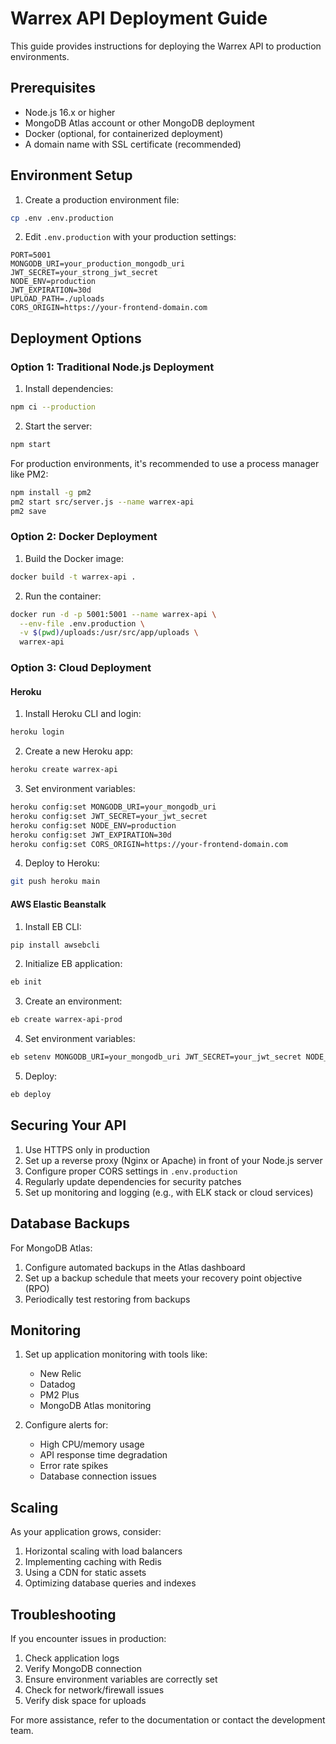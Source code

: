 # Warrex API Deployment Guide

This guide provides instructions for deploying the Warrex API to production environments.

## Prerequisites

- Node.js 16.x or higher
- MongoDB Atlas account or other MongoDB deployment
- Docker (optional, for containerized deployment)
- A domain name with SSL certificate (recommended)

## Environment Setup

1. Create a production environment file:

```bash
cp .env .env.production
```

2. Edit `.env.production` with your production settings:

```
PORT=5001
MONGODB_URI=your_production_mongodb_uri
JWT_SECRET=your_strong_jwt_secret
NODE_ENV=production
JWT_EXPIRATION=30d
UPLOAD_PATH=./uploads
CORS_ORIGIN=https://your-frontend-domain.com
```

## Deployment Options

### Option 1: Traditional Node.js Deployment

1. Install dependencies:

```bash
npm ci --production
```

2. Start the server:

```bash
npm start
```

For production environments, it's recommended to use a process manager like PM2:

```bash
npm install -g pm2
pm2 start src/server.js --name warrex-api
pm2 save
```

### Option 2: Docker Deployment

1. Build the Docker image:

```bash
docker build -t warrex-api .
```

2. Run the container:

```bash
docker run -d -p 5001:5001 --name warrex-api \
  --env-file .env.production \
  -v $(pwd)/uploads:/usr/src/app/uploads \
  warrex-api
```

### Option 3: Cloud Deployment

#### Heroku

1. Install Heroku CLI and login:

```bash
heroku login
```

2. Create a new Heroku app:

```bash
heroku create warrex-api
```

3. Set environment variables:

```bash
heroku config:set MONGODB_URI=your_mongodb_uri
heroku config:set JWT_SECRET=your_jwt_secret
heroku config:set NODE_ENV=production
heroku config:set JWT_EXPIRATION=30d
heroku config:set CORS_ORIGIN=https://your-frontend-domain.com
```

4. Deploy to Heroku:

```bash
git push heroku main
```

#### AWS Elastic Beanstalk

1. Install EB CLI:

```bash
pip install awsebcli
```

2. Initialize EB application:

```bash
eb init
```

3. Create an environment:

```bash
eb create warrex-api-prod
```

4. Set environment variables:

```bash
eb setenv MONGODB_URI=your_mongodb_uri JWT_SECRET=your_jwt_secret NODE_ENV=production
```

5. Deploy:

```bash
eb deploy
```

## Securing Your API

1. Use HTTPS only in production
2. Set up a reverse proxy (Nginx or Apache) in front of your Node.js server
3. Configure proper CORS settings in `.env.production`
4. Regularly update dependencies for security patches
5. Set up monitoring and logging (e.g., with ELK stack or cloud services)

## Database Backups

For MongoDB Atlas:

1. Configure automated backups in the Atlas dashboard
2. Set up a backup schedule that meets your recovery point objective (RPO)
3. Periodically test restoring from backups

## Monitoring

1. Set up application monitoring with tools like:
   - New Relic
   - Datadog
   - PM2 Plus
   - MongoDB Atlas monitoring

2. Configure alerts for:
   - High CPU/memory usage
   - API response time degradation
   - Error rate spikes
   - Database connection issues

## Scaling

As your application grows, consider:

1. Horizontal scaling with load balancers
2. Implementing caching with Redis
3. Using a CDN for static assets
4. Optimizing database queries and indexes

## Troubleshooting

If you encounter issues in production:

1. Check application logs
2. Verify MongoDB connection
3. Ensure environment variables are correctly set
4. Check for network/firewall issues
5. Verify disk space for uploads

For more assistance, refer to the documentation or contact the development team. 